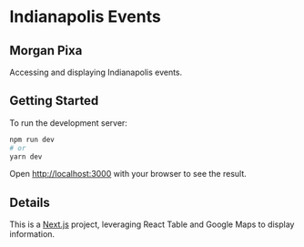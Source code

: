 # Indianapolis Events
## Morgan Pixa

Accessing and displaying Indianapolis events.

## Getting Started

To run the development server:

```bash
npm run dev
# or
yarn dev
```

Open [http://localhost:3000](http://localhost:3000) with your browser to see the result.

## Details

This is a [Next.js](https://nextjs.org/) project, leveraging React Table and Google Maps to display information.

